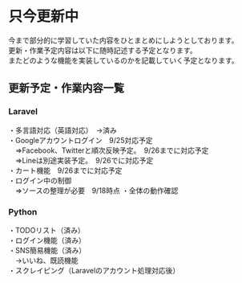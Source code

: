 # 只今更新中
今まで部分的に学習していた内容をひとまとめにしようとしております。<br/>
更新・作業予定内容は以下に随時記述する予定となります。<br/>
またどのような機能を実装しているのかを記載していく予定となります。<br/>

## 更新予定・作業内容一覧
### Laravel
・多言語対応（英語対応）　→済み<br/>
・Googleアカウントログイン　9/25対応予定<br/>
　⇒Facebook、Twitterと順次反映予定。　9/26までに対応予定<br/>
　⇒Lineは別途実装予定。　9/26でに対応予定<br/>
・カート機能　9/26までに対応予定<br/>
・ログイン中の制御<br/>
　⇒ソースの整理が必要　9/18時点
・全体の動作確認<br/>

### Python
・TODOリスト（済み）<br/>
・ログイン機能（済み）<br/>
・SNS簡易機能（済み）<br/>
　→いいね、既読機能<br/>
・スクレイピング（Laravelのアカウント処理対応後）